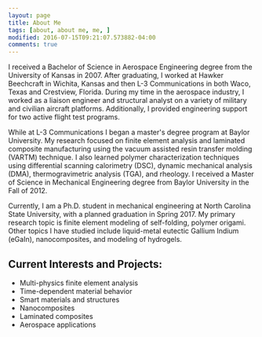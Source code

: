 ```yaml
---
layout: page
title: About Me
tags: [about, about me, me, ]
modified: 2016-07-15T09:21:07.573882-04:00
comments: true
---
```


I received a Bachelor of Science in Aerospace Engineering degree from the University of Kansas in 2007. After graduating, I worked at Hawker Beechcraft in Wichita, Kansas and then L-3 Communications in both Waco, Texas and Crestview, Florida. During my time in the aerospace industry, I worked as a liaison engineer and structural analyst on a variety of military and civilian aircraft platforms. Additionally, I provided engineering support for two active flight test programs.

While at L-3 Communications I began a master's degree program at Baylor University. My research focused on finite element analysis and laminated composite manufacturing using the vacuum assisted resin transfer molding (VARTM) technique. I also learned polymer characterization techniques using differential scanning calorimetry (DSC), dynamic mechanical analysis (DMA), thermogravimetric analysis (TGA), and rheology. I received a Master of Science in Mechanical Engineering degree from Baylor University in the Fall of 2012.

Currently, I am a Ph.D. student in mechanical engineering at North Carolina State University, with a planned graduation in Spring 2017. My primary research topic is finite element modeling of self-folding, polymer origami. Other topics I have studied include liquid-metal eutectic Gallium Indium (eGaIn), nanocomposites, and modeling of hydrogels.

## Current Interests and Projects:

* Multi-physics finite element analysis
* Time-dependent material behavior
* Smart materials and structures
* Nanocomposites
* Laminated composites
* Aerospace applications
